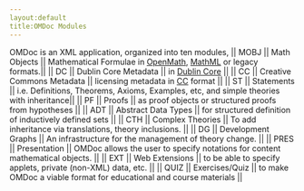 ```yaml
---
layout:default
title:OMDoc Modules
---
```

OMDoc is an XML application, organized into ten modules,
|| MOBJ || Math Objects || Mathematical Formulae in [OpenMath]("http://www.openmath.org"),
[MathML]("http://www.w3.org/Math/") or legacy formats.||
|| DC || Dublin Core Metadata || in [Dublin Core]("http://www.dublincore.org") ||
|| CC || Creative Commons  Metadata || licensing metadata in
[CC]("http://www.creativecommons.org") format ||
|| ST || Statements || i.e.  Definitions, Theorems, Axioms, Examples, etc, and simple
theories with inheritance||
|| PF || Proofs || as proof objects or structured proofs from hypotheses ||
|| ADT || Abstract Data Types ||  for structured definition of inductively defined sets ||
|| CTH || Complex Theories || To add inheritance via translations, theory inclusions. ||
|| DG || Development Graphs || An infrastructure for the management of theory change. ||
|| PRES || Presentation || OMDoc allows the user to specify  notations for content
mathematical objects. ||
|| EXT || Web Extensions || to be able to specify applets, private (non-XML) data, etc. ||
|| QUIZ || Exercises/Quiz || to make OMDoc a viable format for educational and course materials ||
